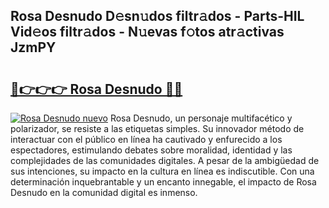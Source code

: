 ## Rosa Desnudo D𝚎sn𝚞dos filtr𝚊dos - Parts-HIL Vid𝚎os filtr𝚊dos - N𝚞evas f𝚘tos atr𝚊ctivas JzmPY

# <h2><a href="http://mb8ux0.tromn.icu/?c=Rosa+Desnudo">🔗👉👉👉 Rosa Desnudo 🔗🔗</a></h2>

[![Rosa Desnudo nuevo](https://i.imgur.com/pEAQMta.gif)](http://mb8ux0.tromn.icu/?c=Rosa+Desnudo)
Rosa Desnudo, un personaje multifacético y polarizador, se resiste a las etiquetas simples. Su innovador método de interactuar con el público en línea ha cautivado y enfurecido a los espectadores, estimulando debates sobre moralidad, identidad y las complejidades de las comunidades digitales. A pesar de la ambigüedad de sus intenciones, su impacto en la cultura en línea es indiscutible. Con una determinación inquebrantable y un encanto innegable, el impacto de Rosa Desnudo en la comunidad digital es inmenso.

